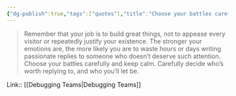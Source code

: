 ```yaml
---
{"dg-publish":true,"tags":["quotes"],"title":"Choose your battles carefully and keep calm","date":"2022-08-30T21:59:10+03:00","modified_at":"2022-09-13T09:36:53+03:00","permalink":"/quotes/202208302159/","dgHomeLink":false,"dgPassFrontmatter":true}
---
```



> Remember that your job is to build great things, not to appease every visitor or repeatedly justify your existence. The stronger your emotions are, the more likely you are to waste hours or days writing passionate replies to someone who doesn’t deserve such attention. Choose your battles carefully and keep calm. Carefully decide who’s worth replying to, and who you’ll let be.

Link:: [[Debugging Teams|Debugging Teams]]
